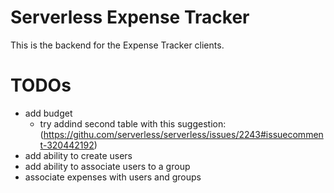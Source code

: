 # Serverless Expense Tracker

This is the backend for the Expense Tracker clients.

# TODOs
- add budget
  - try addind second table with this suggestion:(https://githu.com/serverless/serverless/issues/2243#issuecomment-320442192)
- add ability to create users
- add ability to associate users to a group
- associate expenses with users and groups
